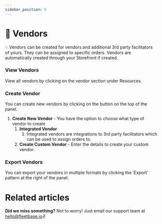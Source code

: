 ```yaml
---
sidebar_position: 5
---
```


# 🔀 Vendors

💡 Vendors can be created for vendors and additional 3rd party facilitators of yours. They can be assigned to specific orders. Vendors are automatically created through your Storefront if created. 

### View Vendors

View all vendors by clicking on the vendor section under Resources

### Create Vendor

You can create new vendors by clicking on the button on the top of the panel.

1. **Create New Vendor** - You have the option to choose what type of vendor to create
    1. **Integrated Vendor**
        1. Integrated vendors are integrations to 3rd party facilitators which can be used to assign orders to.  
    2. **Create Custom Vendor** - Enter the details to create your custom vendor. 

### Export Vendors

You can export your vendors in multiple formats by clicking the ‘Export’ pattern at the right of the panel.

# Related articles

**Did we miss something?**
Not to worry! Just email our support team at hello@fleetbase.io✌️
